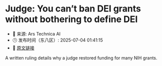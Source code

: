 # Judge: You can’t ban DEI grants without bothering to define DEI
- 📅 来源: Ars Technica AI
- 🕒 发布时间（东八区）: 2025-07-04 01:41:15
- 🔗 [原文链接](https://arstechnica.com/science/2025/07/doge-told-the-nih-which-grants-to-cancel-with-no-scientific-review/)

A written ruling details why a judge restored funding for many NIH grants.